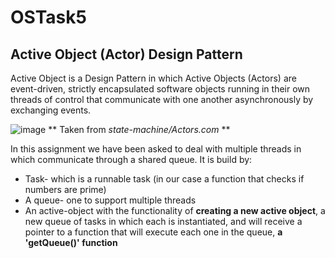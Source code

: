 # OSTask5
## Active Object (Actor) Design Pattern
Active Object is a Design Pattern in which Active Objects (Actors) are event-driven, strictly encapsulated software objects running
in their own threads of control that communicate with one another asynchronously by exchanging events. 

![image](https://github.com/yaelrosen77/OSTask5/assets/118935583/305292fc-3dca-4c6f-a42d-2fcff2ec5728) 
** Taken from _state-machine/Actors.com_ **

In this assignment we have been asked to deal with multiple threads in which communicate through a shared queue. 
It is build by: 
* Task- which is a runnable task (in our case a function that checks if numbers are prime) 
* A queue- one to support multiple threads 
* An active-object with the functionality of __creating a new active object__, a new queue of tasks in which each is instantiated, and will 
receive a pointer to a function that will execute each one in the queue, __a 'getQueue()' function__ 
